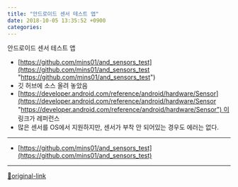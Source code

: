 ```yaml
---
title: "안드로이드 센서 테스트 앱"
date: 2018-10-05 13:35:52 +0900
categories: 
---
```

  

안드로이드 센서 테스트 앱

- [https://github.com/mins01/and_sensors_test](https://github.com/mins01/and_sensors_test "https://github.com/mins01/and_sensors_test")
- 깃 허브에 소스 올려 놓았음
- [https://developer.android.com/reference/android/hardware/Sensor](https://developer.android.com/reference/android/hardware/Sensor "https://developer.android.com/reference/android/hardware/Sensor") 이 링크가 레퍼런스
- 많은 센서를 OS에서 지원하지만, 센서가 부착 안 되어있는 경우도 에러는 없다.






***
+ [https://github.com/mins01/and_sensors_test](https://github.com/mins01/and_sensors_test)


***
[🔗original-link](http://www.mins01.com/mh/tech/read/1200)